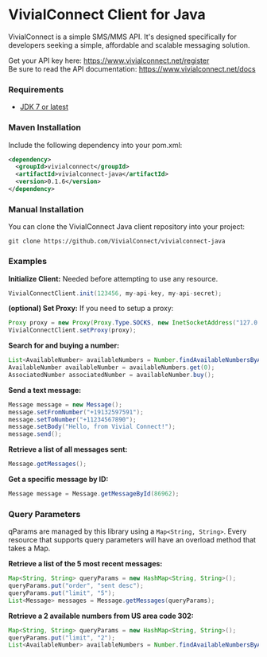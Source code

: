 
# VivialConnect Client for Java

VivialConnect is a simple SMS/MMS API. It's designed specifically for developers seeking a simple, affordable and scalable messaging solution.

Get your API key here: https://www.vivialconnect.net/register <br />
Be sure to read the API documentation: https://www.vivialconnect.net/docs 


### Requirements

* [JDK 7 or latest](http://www.oracle.com/technetwork/java/javase/downloads/index.html)  

### Maven Installation

Include the following dependency into your pom.xml:
```xml
<dependency>
  <groupId>vivialconnect</groupId>
  <artifactId>vivialconnect-java</artifactId>
  <version>0.1.6</version>
</dependency>
```
### Manual Installation

You can clone the VivialConnect Java client repository into your project:
```
git clone https://github.com/VivialConnect/vivialconnect-java
```

### Examples

__Initialize Client:__ Needed before attempting to use any resource.

```java
VivialConnectClient.init(123456, my-api-key, my-api-secret);
```

__(optional) Set Proxy:__ If you need to setup a proxy:

```java
Proxy proxy = new Proxy(Proxy.Type.SOCKS, new InetSocketAddress("127.0.0.1", 9000));
VivialConnectClient.setProxy(proxy);
```

__Search for and buying a number:__ 

```java
List<AvailableNumber> availableNumbers = Number.findAvailableNumbersByAreaCode("302");
AvailableNumber availableNumber = availableNumbers.get(0);
AssociatedNumber associatedNumber = availableNumber.buy();
```
__Send a text message:__ 

```java
Message message = new Message();
message.setFromNumber("+19132597591");
message.setToNumber("+11234567890");
message.setBody("Hello, from Vivial Connect!");
message.send(); 
```
__Retrieve a list of all messages sent:__ 

```java
Message.getMessages();
```
__Get a specific message by ID:__ 

```java
Message message = Message.getMessageById(86962);
```

### Query Parameters

qParams are managed by this library using a `Map<String, String>`. Every resource that supports query parameters will have an overload method that takes a Map.

__Retrieve a list of the 5 most recent messages:__
```java
Map<String, String> queryParams = new HashMap<String, String>();
queryParams.put("order", "sent desc");
queryParams.put("limit", "5");
List<Message> messages = Message.getMessages(queryParams);
```

__Retrieve a 2 available numbers from US area code 302:__
```java
Map<String, String> queryParams = new HashMap<String, String>();
queryParams.put("limit", "2");
List<AvailableNumber> availableNumbers = Number.findAvailableNumbersByAreaCode("302", queryParams);
```

